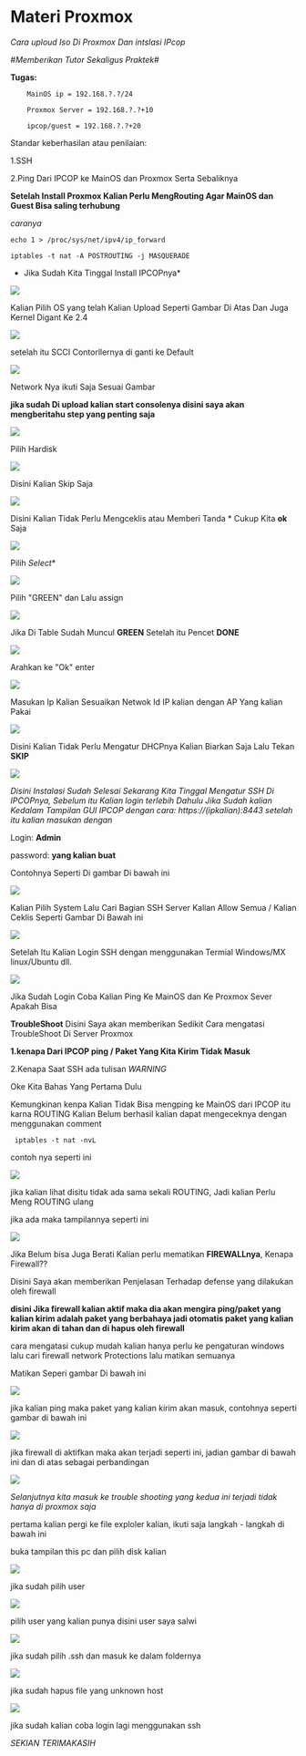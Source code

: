 # Materi Proxmox

*Cara uploud Iso Di Proxmox Dan intslasi IPcop*

 #*Memberikan Tutor Sekaligus Praktek*#

 **Tugas:** 
       
        MainOS ip = 192.168.?.?/24
        
        Proxmox Server = 192.168.?.?+10
        
        ipcop/guest = 192.168.?.?+20

   Standar keberhasilan atau penilaian: 

   1.SSH

   2.Ping Dari IPCOP ke MainOS dan Proxmox Serta Sebaliknya

**Setelah Install Proxmox Kalian Perlu MengRouting Agar MainOS dan Guest Bisa saling terhubung**

*caranya*

``` echo 1 > /proc/sys/net/ipv4/ip_forward ```

``` iptables -t nat -A POSTROUTING -j MASQUERADE ```

   * Jika Sudah Kita Tinggal Install IPCOPnya*

![](https://github.com/Cpixiee/Upload/blob/main/ss1.png)

Kalian Pilih OS yang telah Kalian Upload Seperti Gambar Di Atas Dan Juga Kernel Digant Ke 2.4 

![](https://github.com/Cpixiee/Upload/blob/main/ss2.png)

setelah itu SCCI Contorllernya di ganti ke Default

![](https://github.com/Cpixiee/Upload/blob/main/ss3.png)

Network Nya ikuti Saja Sesuai Gambar

**jika sudah Di upload kalian start consolenya disini saya akan mengberitahu step yang penting saja**

![](https://github.com/Cpixiee/Upload/blob/main/ipcop1.png)

Pilih Hardisk

![](https://github.com/Cpixiee/Upload/blob/main/ipcop2.png)

Disini Kalian Skip Saja 

![](https://github.com/Cpixiee/Upload/blob/main/ipcop3.png)

Disini Kalian Tidak Perlu Mengceklis atau Memberi Tanda * Cukup Kita **ok** Saja

![](https://github.com/Cpixiee/Upload/blob/main/ipcop4.png)

Pilih *Select**

![](https://github.com/Cpixiee/Upload/blob/main/ipcop5.png)

Pilih "GREEN" dan Lalu assign

![](https://github.com/Cpixiee/Upload/blob/main/ipcop6.png)

Jika Di Table Sudah Muncul **GREEN** Setelah itu Pencet **DONE**

![](https://github.com/Cpixiee/Upload/blob/main/ipcop6.png)

 Arahkan ke "Ok" enter

![](https://github.com/Cpixiee/Upload/blob/main/ipcop7.png)

Masukan Ip Kalian Sesuaikan Netwok Id IP kalian dengan AP Yang kalian Pakai

![](https://github.com/Cpixiee/Upload/blob/main/ipcop8.png)

Disini Kalian Tidak Perlu Mengatur DHCPnya Kalian Biarkan Saja Lalu Tekan **SKIP**

![](https://github.com/Cpixiee/Upload/blob/main/ipcop9.png)

*Disini Instalasi Sudah Selesai Sekarang Kita Tinggal Mengatur SSH Di IPCOPnya, Sebelum itu Kalian login terlebih Dahulu Jika Sudah kalian Kedalam Tampilan GUI IPCOP dengan cara: https://(ipkalian):8443 setelah itu kalian masukan dengan* 

Login: **Admin**

password: **yang kalian buat**

Contohnya Seperti Di gambar Di bawah ini 

![](https://github.com/Cpixiee/Upload/blob/main/ipcop10.png)

Kalian Pilih System Lalu Cari Bagian SSH Server Kalian Allow Semua / Kalian Ceklis Seperti Gambar Di Bawah ini

![](https://github.com/Cpixiee/Upload/blob/main/ipcop11.png)

Setelah Itu Kalian Login SSH dengan menggunakan Termial Windows/MX linux/Ubuntu dll.

![](https://github.com/Cpixiee/Upload/blob/main/ipcop12.png)

Jika Sudah Login Coba Kalian Ping Ke MainOS dan Ke Proxmox Sever Apakah Bisa 


**TroubleShoot**
Disini Saya akan memberikan Sedikit Cara mengatasi TroubleShoot Di Server Proxmox

**1.kenapa Dari IPCOP ping / Paket Yang Kita Kirim Tidak Masuk**

2.Kenapa Saat SSH ada tulisan *WARNING* 

Oke Kita Bahas Yang Pertama Dulu

Kemungkinan kenpa Kalian Tidak Bisa mengping ke MainOS dari IPCOP itu karna ROUTING Kalian Belum berhasil kalian dapat mengeceknya dengan menggunakan comment

``` iptables -t nat -nvL```

contoh nya seperti ini

![](https://github.com/Cpixiee/Upload/blob/main/ss%20ssh%20nvl.png)

jika kalian lihat disitu tidak ada sama sekali ROUTING, Jadi kalian Perlu Meng ROUTING ulang 

jika ada maka tampilannya seperti ini

![](https://github.com/Cpixiee/Upload/blob/main/ada.png)

Jika Belum bisa Juga Berati Kalian perlu mematikan **FIREWALLnya**, Kenapa Firewall?? 

Disini Saya akan memberikan Penjelasan Terhadap defense yang dilakukan oleh firewall 

**disini Jika firewall kalian aktif maka dia akan mengira ping/paket yang kalian kirim adalah paket yang berbahaya jadi otomatis paket yang kalian kirim akan di tahan dan di hapus oleh firewall**

cara mengatasi cukup mudah kalian hanya perlu ke pengaturan windows lalu cari firewall network Protections lalu matikan semuanya

Matikan Seperi gambar Di bawah ini

![](https://github.com/Cpixiee/Upload/blob/main/firewall.png)

jika kalian ping maka paket yang kalian kirim akan masuk, contohnya seperti gambar di bawah ini

![](https://github.com/Cpixiee/Upload/blob/main/firewall%20not%20active.png)

jika firewall di aktifkan maka akan terjadi seperti ini, jadian gambar di bawah ini dan di atas sebagai perbandingan 

![](https://github.com/Cpixiee/Upload/blob/main/firewall%20aktive.png)

*Selanjutnya kita masuk ke trouble shooting yang kedua ini terjadi tidak hanya di proxmox saja*

pertama kalian pergi ke file exploler kalian, ikuti saja langkah - langkah di bawah ini

buka tampilan this pc dan pilih disk kalian

![](https://github.com/Cpixiee/Upload/blob/main/thispc1.png)

jika sudah pilih user 

![](https://github.com/Cpixiee/Upload/blob/main/thispc2.png)

pilih user yang kalian punya disini user saya salwi

![](https://github.com/Cpixiee/Upload/blob/main/thispc3.png)

jika sudah pilih .ssh dan masuk ke dalam foldernya

![](https://github.com/Cpixiee/Upload/blob/main/thispc4.png)

jika sudah hapus file yang unknown host

![](https://github.com/Cpixiee/Upload/blob/main/thispc5.png)

jika sudah kalian coba login lagi menggunakan ssh 


*SEKIAN TERIMAKASIH*
